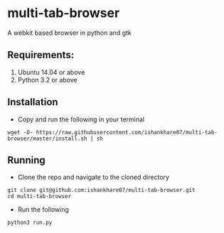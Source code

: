 # multi-tab-browser
A webkit based browser in python and gtk

## Requirements:
1. Ubuntu 14.04 or above
2. Python 3.2 or above

## Installation
* Copy and run the following in your terminal
```shell
wget -O- https://raw.githubusercontent.com/ishankhare07/multi-tab-browser/master/install.sh | sh
```

## Running
* Clone the repo and navigate to the cloned directory
```shell
git clone git@github.com:ishankhare07/multi-tab-browser.git
cd multi-tab-browser
```
* Run the following
```shell
python3 run.py
```
